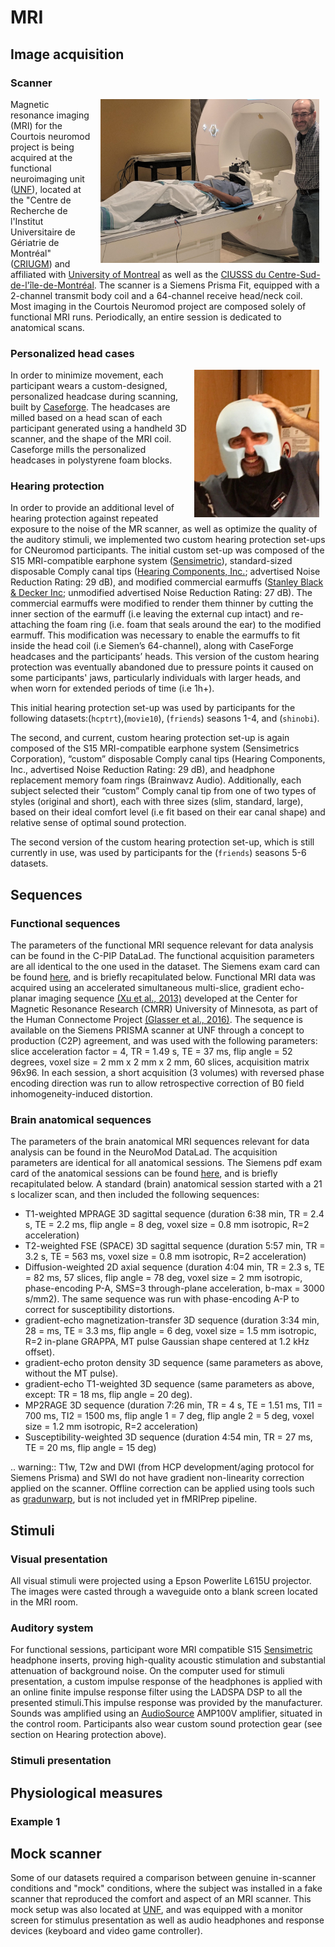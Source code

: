 # MRI

## Image acquisition

### Scanner
<img src="./_static/mri/mri.jpg" alt="UNF MRI" width="350" align="right" hspace="10"/> Magnetic resonance imaging (MRI) for the Courtois neuromod project is being acquired at the functional neuroimaging unit ([UNF](https://unf-montreal.ca/)), located at the "Centre de Recherche de l'Institut Universitaire de Gériatrie de Montréal" ([CRIUGM](http://www.criugm.qc.ca/)) and affiliated with [University of Montreal](https://www.umontreal.ca/) as well as the [CIUSSS du Centre-Sud-de-l'île-de-Montréal](https://ciusss-centresudmtl.gouv.qc.ca/propos/services-en-anglais). The scanner is a Siemens Prisma Fit, equipped with a 2-channel transmit body coil and a 64-channel receive head/neck coil. Most imaging in the Courtois Neuromod project are composed solely of functional MRI runs. Periodically, an entire session is dedicated to anatomical scans.

### Personalized head cases
<img src="./_static/mri/headcase.png" alt="head case" width="200" align="right" hspace="10"/> In order to minimize movement, each participant wears a custom-designed, personalized headcase during scanning, built by [Caseforge](https://caseforge.co). The headcases are milled based on a head scan of each participant generated using a handheld 3D scanner, and the shape of the MRI coil. Caseforge mills the personalized headcases in polystyrene foam blocks.

### Hearing protection
In order to provide an additional level of hearing protection against repeated exposure to the noise of the MR scanner, as well as  optimize the quality of the auditory stimuli, we implemented two custom hearing protection set-ups for CNeuromod participants. The initial custom set-up was composed of the S15 MRI-compatible earphone system ([Sensimetric](http://www.sens.com/products/model-s15/)), standard-sized disposable Comply canal tips ([Hearing Components, Inc.](https://www.complyfoam.com/products/canal-tip); advertised Noise Reduction Rating: 29 dB), and modified commercial earmuffs  ([Stanley Black & Decker Inc](https://www.stanleytools.com/product/rst-63007/leightning-l2f-premium-folding-earmuff); unmodified advertised Noise Reduction Rating: 27 dB). The commercial earmuffs were modified to render them thinner by cutting the inner section of the earmuff (i.e leaving the external cup intact) and re-attaching the foam ring (i.e. foam that seals around the ear) to the modified earmuff. This modification was necessary to enable the earmuffs to fit inside the head coil (i.e Siemen’s 64-channel), along with CaseForge headcases and the participants’ heads. This version of the custom hearing protection was eventually abandoned due to pressure points it caused on some participants' jaws, particularly individuals with larger heads, and when worn for extended periods of time (i.e 1h+). 

This initial hearing protection set-up was used by participants for the following datasets:(`hcptrt`),(`movie10`), (`friends`) seasons 1-4,  and (`shinobi`).

The second, and current, custom hearing protection set-up is again composed of the S15 MRI-compatible earphone system (Sensimetrics Corporation), “custom” disposable Comply canal tips (Hearing Components, Inc., advertised Noise Reduction Rating: 29 dB), and headphone replacement memory foam rings (Brainwavz Audio). Additionally, each subject selected their “custom” Comply canal tip  from one of two types of styles (original and short), each with three sizes (slim, standard, large), based on their ideal comfort level (i.e fit based on their ear canal shape) and relative sense of optimal sound protection.  

The second version of the custom hearing protection set-up, which  is still currently in use, was used by participants for the (`friends`) seasons 5-6 datasets. 

## Sequences

### Functional sequences

The parameters of the functional MRI sequence relevant for data analysis can be found in the C-PIP DataLad. The functional acquisition parameters are all identical to the one used in the dataset. The Siemens exam card can be found [here](./_static/mri/functional_protocol_HCP-trt.pdf), and is briefly recapitulated below. Functional MRI data was acquired using an accelerated simultaneous multi-slice, gradient echo-planar imaging sequence [(Xu et al., 2013)](http://www.ncbi.nlm.nih.gov/pubmed/23899722) developed at the Center for Magnetic Resonance Research (CMRR) University of Minnesota, as part of the Human Connectome Project [(Glasser et al., 2016)](https://www.nature.com/articles/nn.4361). The sequence is available on the Siemens PRISMA scanner at UNF through a concept to production (C2P) agreement, and was used with the following parameters: slice acceleration factor = 4, TR = 1.49 s, TE = 37 ms, flip angle = 52 degrees, voxel size = 2 mm x 2 mm x 2 mm, 60 slices, acquisition matrix 96x96. In each session, a short acquisition (3 volumes) with reversed phase encoding direction was run to allow retrospective correction of B0 field inhomogeneity-induced distortion.

### Brain anatomical sequences

 The parameters of the brain anatomical MRI sequences relevant for data analysis can be found in the NeuroMod DataLad. The acquisition parameters are identical for all anatomical sessions. The Siemens pdf exam card of the anatomical sessions can be found [here](./_static/mri/anatomical_protocol_2019-01-22.pdf), and is briefly recapitulated below. A standard (brain) anatomical session started with a 21 s localizer scan, and then included the following sequences:
  * T1-weighted MPRAGE 3D sagittal sequence (duration 6:38 min, TR = 2.4 s, TE = 2.2 ms, flip angle = 8 deg, voxel size = 0.8 mm isotropic, R=2 acceleration)
  * T2-weighted FSE (SPACE) 3D sagittal sequence (duration 5:57 min, TR = 3.2 s, TE = 563 ms, voxel size = 0.8 mm isotropic, R=2 acceleration)
  * Diffusion-weighted 2D axial sequence (duration 4:04 min, TR = 2.3 s, TE = 82 ms, 57 slices, flip angle = 78 deg, voxel size = 2 mm isotropic,  phase-encoding P-A, SMS=3 through-plane acceleration, b-max = 3000 s/mm2). The same sequence was run with phase-encoding A-P to correct for susceptibility distortions.
  * gradient-echo magnetization-transfer 3D sequence (duration 3:34 min, 28 = ms, TE = 3.3 ms, flip angle = 6 deg, voxel size = 1.5 mm isotropic, R=2 in-plane GRAPPA, MT pulse Gaussian shape centered at 1.2 kHz offset).
  * gradient-echo proton density 3D sequence (same parameters as above, without the MT pulse).
  * gradient-echo T1-weighted 3D sequence (same parameters as above, except: TR = 18 ms, flip angle = 20 deg).
  * MP2RAGE 3D sequence (duration 7:26 min, TR = 4 s, TE = 1.51 ms, TI1 = 700 ms, TI2 = 1500 ms, flip angle 1 = 7 deg, flip angle 2 = 5 deg, voxel size = 1.2 mm isotropic, R=2 acceleration)
  * Susceptibility-weighted 3D sequence (duration 4:54 min, TR = 27 ms, TE = 20 ms, flip angle = 15 deg)

.. warning::  T1w, T2w and DWI (from HCP development/aging protocol for Siemens Prisma) and SWI do not have gradient non-linearity correction applied on the scanner. Offline correction can be applied using tools such as [gradunwarp](https://github.com/Washington-University/gradunwarp), but is not included yet in fMRIPrep pipeline.

## Stimuli

### Visual presentation

All visual stimuli were projected using a Epson Powerlite L615U projector. The images were casted through a waveguide onto a blank screen located in the MRI room.

### Auditory system

For functional sessions, participant wore MRI compatible  S15 [Sensimetric](http://www.sens.com/products/model-s15/) headphone inserts, proving high-quality acoustic stimulation and substantial attenuation of background noise.  On the computer used for stimuli presentation, a custom impulse response of the headphones is applied with an online finite impulse response filter using the LADSPA DSP to all the presented stimuli.This impulse response was provided by the manufacturer. Sounds was amplified using an [AudioSource](http://audiosource.net/shop/amp100vs/) AMP100V amplifier, situated in the control room. Participants also wear custom sound protection gear (see section on Hearing protection above).

### Stimuli presentation

## Physiological measures

### Example 1

## Mock scanner
Some of our datasets required a comparison between genuine in-scanner conditions and "mock" conditions, where the subject was installed in a fake scanner that reproduced the comfort and aspect of an MRI scanner. This mock setup was also located at [UNF](https://unf-montreal.ca/), and was equipped with a monitor screen for stimulus presentation as well as audio headphones and response devices (keyboard and video game controller).
